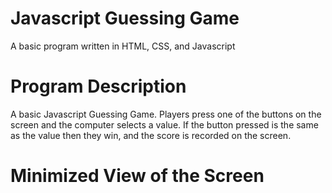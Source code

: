 # Javascript Guessing Game
A basic program written in HTML, CSS, and Javascript

# Program Description
A basic Javascript Guessing Game. Players press one of the buttons on the screen and the computer selects a value. If the button pressed is the same as the value then they win, and the score is recorded on the screen.

# Minimized View of the Screen

